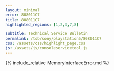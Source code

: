 ```yaml
---
layout: minimal
error: 808011C7
title: 808011C7
highlighted_regions: [1,2,3,7,8]

subtitle: Technical Service Bulletin
permalink: /tsb/sony/playstation5/808011C7
css: /assets/css/highlight_page.css
js: /assets/js/consoleservicetool.js
---
```


{% include_relative MemoryInterfaceError.md %}
